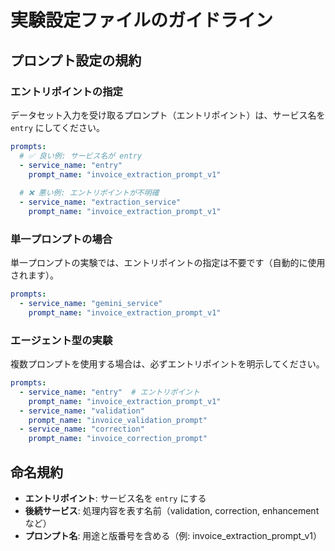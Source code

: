 # 実験設定ファイルのガイドライン

## プロンプト設定の規約

### エントリポイントの指定

データセット入力を受け取るプロンプト（エントリポイント）は、サービス名を `entry` にしてください。

```yaml
prompts:
  # ✅ 良い例: サービス名が entry
  - service_name: "entry"
    prompt_name: "invoice_extraction_prompt_v1"
  
  # ❌ 悪い例: エントリポイントが不明確
  - service_name: "extraction_service"
    prompt_name: "invoice_extraction_prompt_v1"
```

### 単一プロンプトの場合

単一プロンプトの実験では、エントリポイントの指定は不要です（自動的に使用されます）。

```yaml
prompts:
  - service_name: "gemini_service"
    prompt_name: "invoice_extraction_prompt_v1"
```

### エージェント型の実験

複数プロンプトを使用する場合は、必ずエントリポイントを明示してください。

```yaml
prompts:
  - service_name: "entry"  # エントリポイント
    prompt_name: "invoice_extraction_prompt_v1"
  - service_name: "validation"
    prompt_name: "invoice_validation_prompt"
  - service_name: "correction"
    prompt_name: "invoice_correction_prompt"
```

## 命名規約

- **エントリポイント**: サービス名を `entry` にする
- **後続サービス**: 処理内容を表す名前（validation, correction, enhancement など）
- **プロンプト名**: 用途と版番号を含める（例: invoice_extraction_prompt_v1）